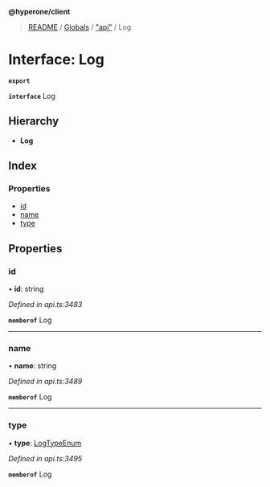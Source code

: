 **@hyperone/client**

> [README](../README.md) / [Globals](../globals.md) / ["api"](../modules/_api_.md) / Log

# Interface: Log

**`export`** 

**`interface`** Log

## Hierarchy

* **Log**

## Index

### Properties

* [id](_api_.log.md#id)
* [name](_api_.log.md#name)
* [type](_api_.log.md#type)

## Properties

### id

•  **id**: string

*Defined in api.ts:3483*

**`memberof`** Log

___

### name

•  **name**: string

*Defined in api.ts:3489*

**`memberof`** Log

___

### type

•  **type**: [LogTypeEnum](../enums/_api_.logtypeenum.md)

*Defined in api.ts:3495*

**`memberof`** Log
